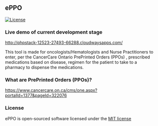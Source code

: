 ## ePPO 

[![License](https://poser.pugx.org/laravel/framework/license.svg)](https://packagist.org/packages/laravel/framework)

### Live demo of current development stage

http://phpstack-12523-27493-66288.cloudwaysapps.com/

This tool is made for oncologists/Hematologists and Nurse Practitioners to enter, per the CancerCare Ontario PrePrinted Orders (PPOs) , prescribed medications based on disease, regimen for the patient to take to a pharmacy to dispense the medications.

### What are PrePrinted Orders (PPOs)?

https://www.cancercare.on.ca/cms/one.aspx?portalId=1377&pageId=322076

### License

ePPO is open-sourced software licensed under the [MIT license](http://opensource.org/licenses/MIT)

